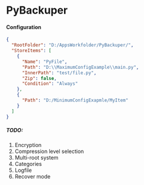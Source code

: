# PyBackuper
####  Configuration
```json
{
  "RootFolder": "D:/AppsWorkfolder/PyBackuper/",
  "StoreItems": [
    {
      "Name": "PyFile",
      "Path": "D:\\MaximumConfigExample\\main.py",
      "InnerPath": "test/file.py",
      "Zip": false,      
      "Condition": "Always"
    },
    {
      "Path": "D:/MinimumConfigExapmle/MyItem"
    }
  ]
}
```
##### TODO:
1. Encryption
2. Compression level selection
3. Multi-root system 
4. Categories 
5. Logfile
6. Recover mode